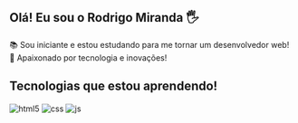 ## Olá! Eu sou o Rodrigo Miranda 🖐️
📚 Sou iniciante e estou estudando para me tornar um desenvolvedor web! </br>
🥰 Apaixonado por tecnologia e inovações!

  ## Tecnologias que estou aprendendo!

<div style="display: inline_block">
  <img align="center" alt="html5" src="https://img.shields.io/badge/HTML5-E34F26?style=for-the-badge&logo=html5&logoColor=white" />
  <img align="center" alt="css" src="https://img.shields.io/badge/CSS3-1572B6?style=for-the-badge&logo=css3&logoColor=white" />
  <img align="center" alt="js" src="https://img.shields.io/badge/JavaScript-F7DF1E?style=for-the-badge&logo=javascript&logoColor=black" />
</div><br/>
  
